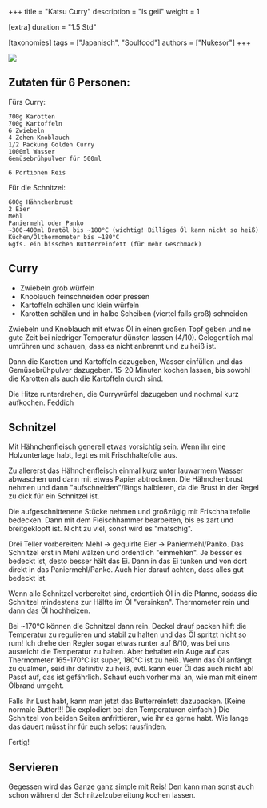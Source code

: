 +++
title = "Katsu Curry"
description = "Is geil"
weight = 1

[extra]
duration = "1.5 Std"

[taxonomies]
tags = ["Japanisch", "Soulfood"]
authors = ["Nukesor"]
+++

<div class="image" alt="Kartoffelsuppe">
    <img src="/kochen/Katsu_Curry.jpg" style="width:auto;"></img>
</div>

## Zutaten für 6 Personen:

Fürs Curry:

```
700g Karotten
700g Kartoffeln
6 Zwiebeln
4 Zehen Knoblauch
1/2 Packung Golden Curry
1000ml Wasser
Gemüsebrühpulver für 500ml

6 Portionen Reis
```

Für die Schnitzel:

```
600g Hähnchenbrust
2 Eier
Mehl
Paniermehl oder Panko
~300-400ml Bratöl bis ~180°C (wichtig! Billiges Öl kann nicht so heiß)
Küchen/Ölthermometer bis ~180°C
Ggfs. ein bisschen Butterreinfett (für mehr Geschmack)

```

## Curry

- Zwiebeln grob würfeln
- Knoblauch feinschneiden oder pressen
- Kartoffeln schälen und klein würfeln
- Karotten schälen und in halbe Scheiben (viertel falls groß) schneiden

Zwiebeln und Knoblauch mit etwas Öl in einen großen Topf geben und ne gute Zeit bei niedriger Temperatur dünsten lassen (4/10).
Gelegentlich mal umrühren und schauen, dass es nicht anbrennt und zu heiß ist.

Dann die Karotten und Kartoffeln dazugeben, Wasser einfüllen und das Gemüsebrühpulver dazugeben.
15-20 Minuten kochen lassen, bis sowohl die Karotten als auch die Kartoffeln durch sind.

Die Hitze runterdrehen, die Currywürfel dazugeben und nochmal kurz aufkochen. Feddich

## Schnitzel

Mit Hähnchenfleisch generell etwas vorsichtig sein.
Wenn ihr eine Holzunterlage habt, legt es mit Frischhaltefolie aus.

Zu allererst das Hähnchenfleisch einmal kurz unter lauwarmem Wasser abwaschen und dann mit etwas Papier abtrocknen.
Die Hähnchenbrust nehmen und dann "aufschneiden"/längs halbieren, da die Brust in der Regel zu dick für ein Schnitzel ist.

Die aufgeschnittenene Stücke nehmen und großzügig mit Frischhaltefolie bedecken.
Dann mit dem Fleischhammer bearbeiten, bis es zart und breitgeklopft ist. Nicht zu viel, sonst wird es "matschig".

Drei Teller vorbereiten: Mehl -> gequirlte Eier -> Paniermehl/Panko.
Das Schnitzel erst in Mehl wälzen und ordentlich "einmehlen". Je besser es bedeckt ist, desto besser hält das Ei.
Dann in das Ei tunken und von dort direkt in das Paniermehl/Panko. Auch hier darauf achten, dass alles gut bedeckt ist.

Wenn alle Schnitzel vorbereitet sind, ordentlich Öl in die Pfanne, sodass die Schnitzel mindestens zur Hälfte im Öl "versinken".
Thermometer rein und dann das Öl hochheizen.

Bei ~170°C können die Schnitzel dann rein. Deckel drauf packen hilft die Temperatur zu regulieren und stabil zu halten und das Öl spritzt nicht so rum!
Ich drehe den Regler sogar etwas runter auf 8/10, was bei uns ausreicht die Temperatur zu halten. Aber behaltet ein Auge auf das Thermometer 165-170°C ist super, 180°C ist zu heiß.
Wenn das Öl anfängt zu qualmen, seid ihr definitiv zu heiß, evtl. kann euer Öl das auch nicht ab! Passt auf, das ist gefährlich. Schaut euch vorher mal an, wie man mit einem Ölbrand umgeht.

Falls ihr Lust habt, kann man jetzt das Butterreinfett dazupacken. (Keine normale Butter!!! Die explodiert bei den Temperaturen einfach.)
Die Schnitzel von beiden Seiten anfrittieren, wie ihr es gerne habt. Wie lange das dauert müsst ihr für euch selbst rausfinden.

Fertig!

## Servieren

Gegessen wird das Ganze ganz simple mit Reis!
Den kann man sonst auch schon während der Schnitzelzubereitung kochen lassen.
